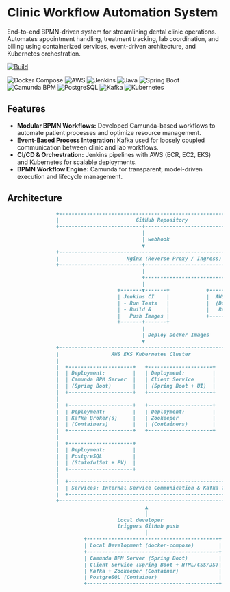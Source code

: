 # Clinic Workflow Automation System
End-to-end BPMN-driven system for streamlining dental clinic operations. Automates appointment handling, treatment tracking, lab coordination, and billing using containerized services, event-driven architecture, and Kubernetes orchestration.

[![Build](https://img.shields.io/endpoint?url=https://raw.githubusercontent.com/amertu/clinic-process-automation/main/resources/build-status.json&label=build&green&logo=github&color=briightgreen)](https://img.shields.io/endpoint?url=https://raw.githubusercontent.com/amertu/clinic-process-automation/main/resources/build-status.json)

![Docker Compose](https://img.shields.io/badge/Docker-25.0.8-blue?logo=docker&logoColor=white)
![AWS](https://img.shields.io/badge/AWS-EC2-%23FF9900?logo=amazonec2&logoColor=white)
![Jenkins](https://img.shields.io/badge/Jenkins-2.507-blue?logo=jenkins&logoColor=white)
![Java](https://img.shields.io/badge/Java-17-red?logo=openjdk&logoColor=white)
![Spring Boot](https://img.shields.io/badge/Spring%20Boot-3.2.5-brightgreen?logo=spring&logoColor=white)
![Camunda BPM](https://img.shields.io/badge/Camunda-7.23-orange?logo=camunda&logoColor=white)
![PostgreSQL](https://img.shields.io/badge/PostgreSQL-15.2-blue?logo=postgresql&logoColor=white)
![Kafka](https://img.shields.io/badge/Kafka-3.5.0-black?logo=apachekafka&logoColor=white)
![Kubernetes](https://img.shields.io/badge/Kubernetes-1.30-blue?logo=kubernetes&logoColor=white)

## Features
- **Modular BPMN Workflows:** Developed Camunda-based workflows to automate patient processes and optimize resource management.
- **Event-Based Process Integration:** Kafka used for loosely coupled communication between clinic and lab workflows.
- **CI/CD & Orchestration:** Jenkins pipelines with AWS (ECR, EC2, EKS) and Kubernetes for scalable deployments.
- **BPMN Workflow Engine:** Camunda for transparent, model-driven execution and lifecycle management.

## Architecture

```markdown           
                +---------------------------------------------------------------+
                |                         GitHub Repository                     |
                +---------------------------+-----------------------------------+
                                            |
                                            | webhook
                                            ▼
                +---------------------------------------------------------------+
                |                      Nginx (Reverse Proxy / Ingress)          |
                +---------------------------+-----------------------------------+
                                            |
                                            +----------------------------+
                                            |                            |
                                    +-------▼-------+            +-------▼-------+
                                    | Jenkins CI    |            |  AWS ECR      |
                                    | - Run Tests   |            |  (Docker      |
                                    | - Build &     |            |   Registry)   |
                                    |   Push Images |            +---------------+
                                    +-------+-------+
                                            |
                                            | Deploy Docker Images
                                            ▼
                +---------------------------------------------------------------+
                |                 AWS EKS Kubernetes Cluster                    |
                |                                                               |
                |  +---------------------+   +---------------------+            |
                |  | Deployment:         |   | Deployment:         |            |
                |  | Camunda BPM Server  |   | Client Service      |            |
                |  | (Spring Boot)       |   | (Spring Boot + UI)  |            |
                |  +---------------------+   +---------------------+            |
                |                                                               |
                |  +---------------------+   +---------------------+            |
                |  | Deployment:         |   | Deployment:         |            |
                |  | Kafka Broker(s)     |   | Zookeeper           |            |
                |  | (Containers)        |   | (Containers)        |            |
                |  +---------------------+   +---------------------+            |
                |                                                               |
                |  +---------------------+                                      |
                |  | Deployment:         |                                      |
                |  | PostgreSQL          |                                      |
                |  | (StatefulSet + PV)  |                                      |
                |  +---------------------+                                      |
                |                                                               |
                |  +---------------------------------------------------------+  |
                |  | Services: Internal Service Communication & Kafka Topics |  |
                |  +---------------------------------------------------------+  |
                +---------------------------------------------------------------+
                                             ▲
                                             │
                                    Local developer
                                    triggers GitHub push
                                             │
                         +-------------------------------------------+
                         | Local Development (docker-compose)        |
                         +-------------------------------------------+
                         | Camunda BPM Server (Spring Boot)          |
                         | Client Service (Spring Boot + HTML/CSS/JS)|
                         | Kafka + Zookeeper (Container)             |
                         | PostgreSQL (Container)                    | 
                         +-------------------------------------------+

```